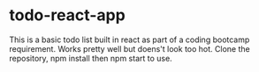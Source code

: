 # todo-react-app
This is a basic todo list built in react as part of a coding bootcamp requirement. Works pretty well but doens't look too hot.
Clone the repository, npm install then npm start to use.

